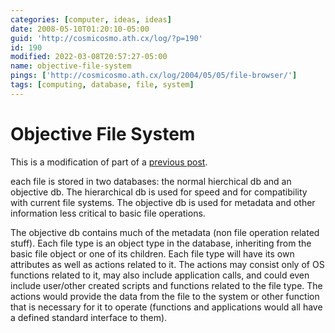 ```yaml
---
categories: [computer, ideas, ideas]
date: 2008-05-10T01:20:10-05:00
guid: 'http://cosmicosmo.ath.cx/log/?p=190'
id: 190
modified: 2022-03-08T20:57:27-05:00
name: objective-file-system
pings: ['http://cosmicosmo.ath.cx/log/2004/05/05/file-browser/']
tags: [computing, database, file, system]
---
```


Objective File System
=====================

This is a modification of part of a [previous post](/content/blog/2004/05/05/file-browser.md).

each file is stored in two databases: the normal hierchical db and an objective db.  The hierarchical db is used for speed and for compatibility with current file systems.  The objective db is used for metadata and other information less critical to basic file operations.

The objective db contains much of the metadata (non file operation related stuff).  Each file type is an object type in the database, inheriting from the basic file object or one of its children.  Each file type will have its own attributes as well as actions related to it.  The actions may consist only of OS functions related to it, may also include application calls, and could even include user/other created scripts and functions related to the file type.  The actions would provide the data from the file to the system or other function that is necessary for it to operate (functions and applications would all have a defined standard interface to them).
